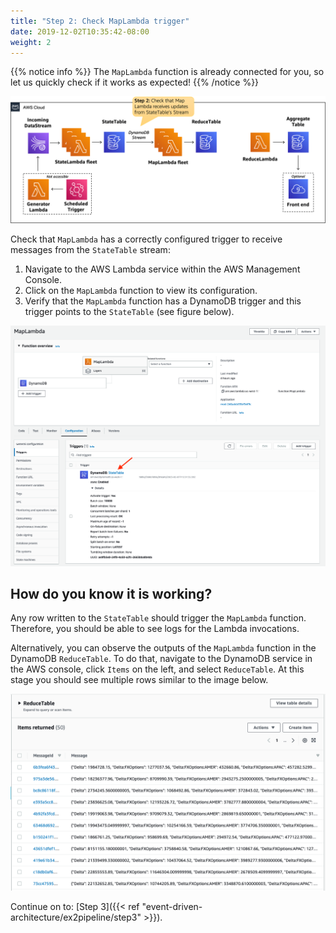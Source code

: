 ```yaml
---
title: "Step 2: Check MapLambda trigger"
date: 2019-12-02T10:35:42-08:00
weight: 2
---
```


{{% notice info %}}
The `MapLambda` function is already connected for you, so let us quickly check if it works as expected!
{{% /notice %}}

![Architecture-1](/static/images/event-driven-architecture/architecture/step2.png)

Check that `MapLambda` has a correctly configured trigger to receive messages from the `StateTable` stream:

1. Navigate to the AWS Lambda service within the AWS Management Console.
2. Click on the `MapLambda` function to view its configuration.
3. Verify that the `MapLambda` function has a DynamoDB trigger and this trigger points to the `StateTable` (see figure below).

![Architecture-1](/static/images/event-driven-architecture/target/TargetMapLambda.png)

## How do you know it is working?

Any row written to the `StateTable` should trigger the `MapLambda` function. Therefore, you should be able to see logs for the Lambda invocations.

Alternatively, you can observe the outputs of the `MapLambda` function in the DynamoDB `ReduceTable`. To do that, navigate to the DynamoDB service in the AWS console, click `Items` on the left, and select `ReduceTable`. At this stage you should see multiple rows similar to the image below.

![Reduce table items](/static/images/event-driven-architecture/lab1/reduce-table-items.png)

Continue on to: [Step 3]({{< ref "event-driven-architecture/ex2pipeline/step3" >}}).
